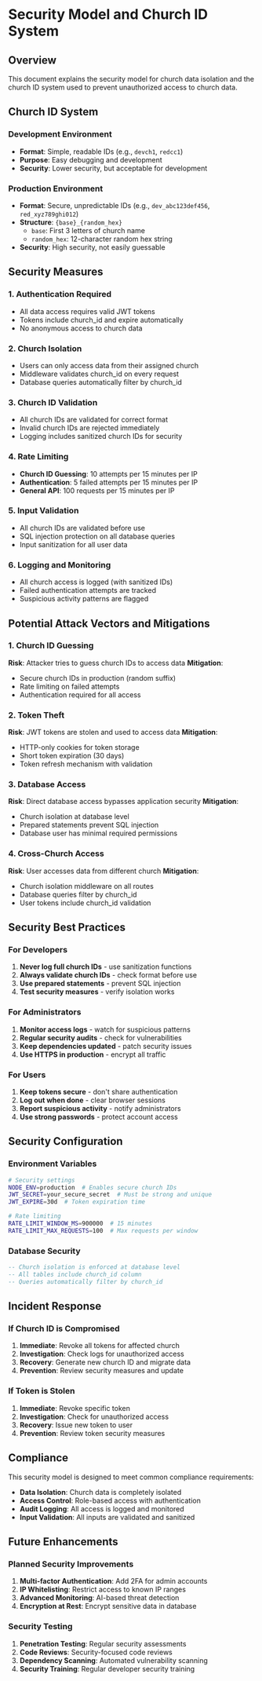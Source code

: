 # Security Model and Church ID System

## Overview

This document explains the security model for church data isolation and the church ID system used to prevent unauthorized access to church data.

## Church ID System

### Development Environment
- **Format**: Simple, readable IDs (e.g., `devch1`, `redcc1`)
- **Purpose**: Easy debugging and development
- **Security**: Lower security, but acceptable for development

### Production Environment
- **Format**: Secure, unpredictable IDs (e.g., `dev_abc123def456`, `red_xyz789ghi012`)
- **Structure**: `{base}_{random_hex}`
  - `base`: First 3 letters of church name
  - `random_hex`: 12-character random hex string
- **Security**: High security, not easily guessable

## Security Measures

### 1. Authentication Required
- All data access requires valid JWT tokens
- Tokens include church_id and expire automatically
- No anonymous access to church data

### 2. Church Isolation
- Users can only access data from their assigned church
- Middleware validates church_id on every request
- Database queries automatically filter by church_id

### 3. Church ID Validation
- All church IDs are validated for correct format
- Invalid church IDs are rejected immediately
- Logging includes sanitized church IDs for security

### 4. Rate Limiting
- **Church ID Guessing**: 10 attempts per 15 minutes per IP
- **Authentication**: 5 failed attempts per 15 minutes per IP
- **General API**: 100 requests per 15 minutes per IP

### 5. Input Validation
- All church IDs are validated before use
- SQL injection protection on all database queries
- Input sanitization for all user data

### 6. Logging and Monitoring
- All church access is logged (with sanitized IDs)
- Failed authentication attempts are tracked
- Suspicious activity patterns are flagged

## Potential Attack Vectors and Mitigations

### 1. Church ID Guessing
**Risk**: Attacker tries to guess church IDs to access data
**Mitigation**: 
- Secure church IDs in production (random suffix)
- Rate limiting on failed attempts
- Authentication required for all access

### 2. Token Theft
**Risk**: JWT tokens are stolen and used to access data
**Mitigation**:
- HTTP-only cookies for token storage
- Short token expiration (30 days)
- Token refresh mechanism with validation

### 3. Database Access
**Risk**: Direct database access bypasses application security
**Mitigation**:
- Church isolation at database level
- Prepared statements prevent SQL injection
- Database user has minimal required permissions

### 4. Cross-Church Access
**Risk**: User accesses data from different church
**Mitigation**:
- Church isolation middleware on all routes
- Database queries filter by church_id
- User tokens include church_id validation

## Security Best Practices

### For Developers
1. **Never log full church IDs** - use sanitization functions
2. **Always validate church IDs** - check format before use
3. **Use prepared statements** - prevent SQL injection
4. **Test security measures** - verify isolation works

### For Administrators
1. **Monitor access logs** - watch for suspicious patterns
2. **Regular security audits** - check for vulnerabilities
3. **Keep dependencies updated** - patch security issues
4. **Use HTTPS in production** - encrypt all traffic

### For Users
1. **Keep tokens secure** - don't share authentication
2. **Log out when done** - clear browser sessions
3. **Report suspicious activity** - notify administrators
4. **Use strong passwords** - protect account access

## Security Configuration

### Environment Variables
```bash
# Security settings
NODE_ENV=production  # Enables secure church IDs
JWT_SECRET=your_secure_secret  # Must be strong and unique
JWT_EXPIRE=30d  # Token expiration time

# Rate limiting
RATE_LIMIT_WINDOW_MS=900000  # 15 minutes
RATE_LIMIT_MAX_REQUESTS=100  # Max requests per window
```

### Database Security
```sql
-- Church isolation is enforced at database level
-- All tables include church_id column
-- Queries automatically filter by church_id
```

## Incident Response

### If Church ID is Compromised
1. **Immediate**: Revoke all tokens for affected church
2. **Investigation**: Check logs for unauthorized access
3. **Recovery**: Generate new church ID and migrate data
4. **Prevention**: Review security measures and update

### If Token is Stolen
1. **Immediate**: Revoke specific token
2. **Investigation**: Check for unauthorized access
3. **Recovery**: Issue new token to user
4. **Prevention**: Review token security measures

## Compliance

This security model is designed to meet common compliance requirements:
- **Data Isolation**: Church data is completely isolated
- **Access Control**: Role-based access with authentication
- **Audit Logging**: All access is logged and monitored
- **Input Validation**: All inputs are validated and sanitized

## Future Enhancements

### Planned Security Improvements
1. **Multi-factor Authentication**: Add 2FA for admin accounts
2. **IP Whitelisting**: Restrict access to known IP ranges
3. **Advanced Monitoring**: AI-based threat detection
4. **Encryption at Rest**: Encrypt sensitive data in database

### Security Testing
1. **Penetration Testing**: Regular security assessments
2. **Code Reviews**: Security-focused code reviews
3. **Dependency Scanning**: Automated vulnerability scanning
4. **Security Training**: Regular developer security training
